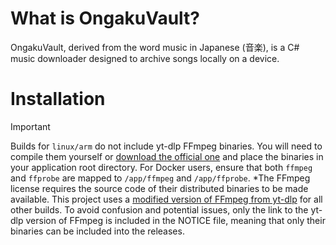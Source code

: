 # What is OngakuVault?
OngakuVault, derived from the word music in Japanese (音楽), is a C# music downloader designed to archive songs locally on a device.
# Installation
> [!IMPORTANT]  
> Builds for `linux/arm` do not include yt-dlp FFmpeg binaries. You will need to compile them yourself or [download the official one](https://ffmpeg.org/download.html) and place the binaries in your application root directory. For Docker users, ensure that both `ffmpeg` and `ffprobe` are mapped to `/app/ffmpeg` and `/app/ffprobe`.
> *The FFmpeg license requires the source code of their distributed binaries to be made available. This project uses a [modified version of FFmpeg from yt-dlp](https://github.com/yt-dlp/FFmpeg-Builds) for all other builds. To avoid confusion and potential issues, only the link to the yt-dlp version of FFmpeg is included in the NOTICE file, meaning that only their binaries can be included into the releases.